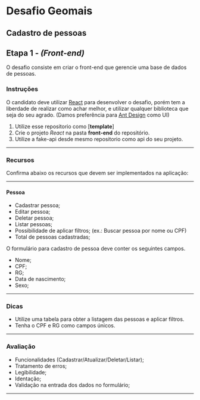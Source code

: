 # Desafio Geomais
## Cadastro de pessoas

## Etapa 1 - *(Front-end)*
O desafio consiste em criar o front-end que gerencie uma base de dados de pessoas.

### Instruções
O candidato deve utilizar [React](https://reactjs.org/) para desenvolver o desafio, porém tem a liberdade de realizar como achar melhor, e utilizar qualquer biblioteca que seja do seu agrado. (Damos preferência para [Ant Design](https://ant.design/) como UI)

1. Utilize esse repositorio como [**template**]
2. Crie o projeto *React* na pasta **front-end** do repositório.
3. Utilize a fake-api desde mesmo repositorio como api do seu projeto.

---
### Recursos
Confirma abaixo os recursos que devem ser implementados na aplicação: 

---
#### Pessoa
* Cadastrar pessoa;
* Editar pessoa;
* Deletar pessoa;
* Listar pessoas;
* Possibilidade de aplicar filtros; (ex.: Buscar pessoa por nome ou CPF)
* Total de pessoas cadastradas;

O formulário para cadastro de pessoa deve conter os seguintes campos.

* Nome;
* CPF;
* RG;
* Data de nascimento;
* Sexo;

---
### Dicas
* Utilize uma tabela para obter a listagem das pessoas e aplicar filtros.
* Tenha o CPF e RG como campos únicos.

---
### Avaliação
* Funcionalidades (Cadastrar/Atualizar/Deletar/Listar);
* Tratamento de erros;
* Legibilidade;
* Identação;
* Validação na entrada dos dados no formulário;

---
